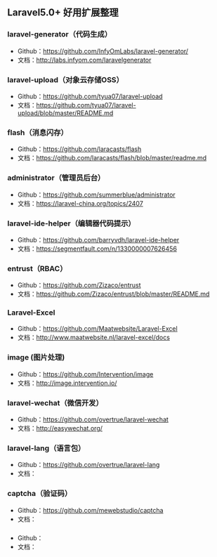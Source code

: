 ## Laravel5.0+ 好用扩展整理

### laravel-generator（代码生成）
- Github：https://github.com/InfyOmLabs/laravel-generator/
- 文档：http://labs.infyom.com/laravelgenerator

### laravel-upload（对象云存储OSS）
- Github：https://github.com/tyua07/laravel-upload
- 文档：https://github.com/tyua07/laravel-upload/blob/master/README.md

### flash（消息闪存）
- Github：https://github.com/laracasts/flash
- 文档：https://github.com/laracasts/flash/blob/master/readme.md

### administrator（管理员后台）
- Github：https://github.com/summerblue/administrator
- 文档：https://laravel-china.org/topics/2407

### laravel-ide-helper（编辑器代码提示）
- Github：https://github.com/barryvdh/laravel-ide-helper
- 文档：https://segmentfault.com/n/1330000007626456

### entrust（RBAC）
- Github：https://github.com/Zizaco/entrust
- 文档：https://github.com/Zizaco/entrust/blob/master/README.md

### Laravel-Excel
- Github：https://github.com/Maatwebsite/Laravel-Excel
- 文档：http://www.maatwebsite.nl/laravel-excel/docs

### image (图片处理)
- Github：https://github.com/Intervention/image
- 文档：http://image.intervention.io/

### laravel-wechat（微信开发）
- Github：https://github.com/overtrue/laravel-wechat
- 文档：http://easywechat.org/

### laravel-lang（语言包）
- Github：https://github.com/overtrue/laravel-lang
- 文档：

### captcha（验证码）
- Github：https://github.com/mewebstudio/captcha
- 文档：

### 
- Github：
- 文档：

